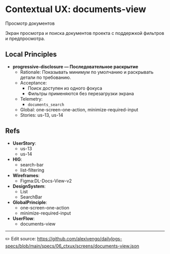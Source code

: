 # Contextual UX: documents-view

Просмотр документов

Экран просмотра и поиска документов проекта с поддержкой фильтров и предпросмотра.

## Local Principles
- **progressive-disclosure — Последовательное раскрытие**
  - Rationale: Показывать минимум по умолчанию и раскрывать детали по требованию.
  - Acceptance:
    - Поиск доступен из одного фокуса
    - Фильтры применяются без перезагрузки экрана
  - Telemetry:
    - `documents_search`
  - Global: one-screen-one-action, minimize-required-input
  - Stories: us-13, us-14

## Refs
- **UserStory**:
  - us-13
  - us-14
- **HIG**:
  - search-bar
  - list-filtering
- **Wireframes**:
  - Figma:DL-Docs-View-v2
- **DesignSystem**:
  - List
  - SearchBar
- **GlobalPrinciple**:
  - one-screen-one-action
  - minimize-required-input
- **UserFlow**:
  - documents-view

---
✏️ Edit source: https://github.com/alexivengo/dailylogs-specs/blob/main/specs/06_ctxux/screens/documents-view.json